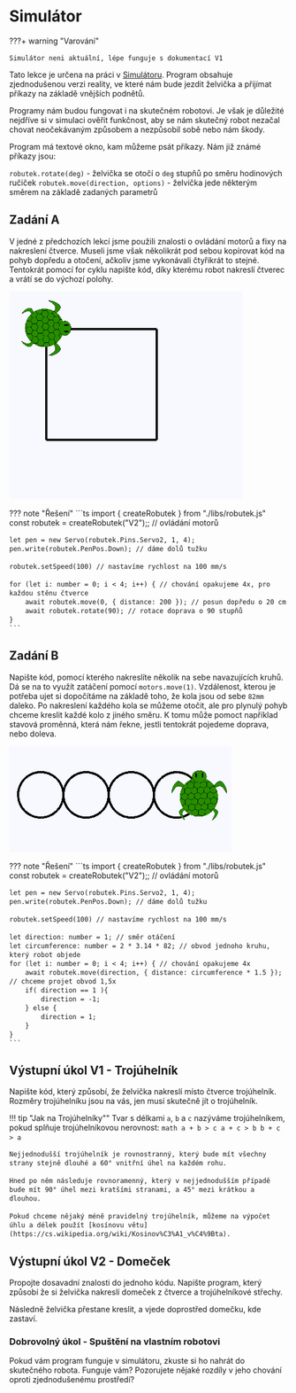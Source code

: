 # Simulátor

???+ warning "Varování"

    Simulátor neni aktuální, lépe funguje s dokumentací V1

Tato lekce je určena na práci v [Simulátoru](https://xondika.github.io/sitrusj/). Program obsahuje zjednodušenou verzi reality, ve které nám bude jezdit želvička a přijímat příkazy na základě vnějších podnětů.

Programy nám budou fungovat i na skutečném robotovi. Je však je důležité nejdříve si v simulaci ověřit funkčnost, aby se nám skutečný robot nezačal chovat neočekávaným způsobem a nezpůsobil sobě nebo nám škody.

Program má textové okno, kam můžeme psát příkazy. Nám již známé příkazy jsou:

`robutek.rotate(deg)` - želvička se otočí o `deg` stupňů po směru hodinových ručiček
`robutek.move(direction, options)` - želvička jede některým směrem na základě zadaných parametrů


## Zadání A

V jedné z předchozích lekcí jsme použili znalosti o ovládání motorů a fixy na nakreslení čtverce.
Museli jsme však několikrát pod sebou kopírovat kód na pohyb dopředu a otočení, ačkoliv jsme vykonávali čtyřikrát to stejné. Tentokrát pomocí for cyklu napište kód, díky kterému robot nakreslí čtverec a vrátí se do výchozí polohy.

![](assets/square.png)


??? note "Řešení"
    ```ts
	import { createRobutek } from "./libs/robutek.js"
    const robutek = createRobutek("V2");; // ovládání motorů
    
    let pen = new Servo(robutek.Pins.Servo2, 1, 4);
    pen.write(robutek.PenPos.Down); // dáme dolů tužku

    robutek.setSpeed(100) // nastavíme rychlost na 100 mm/s

    for (let i: number = 0; i < 4; i++) { // chování opakujeme 4x, pro každou stěnu čtverce
        await robutek.move(0, { distance: 200 }); // posun dopředu o 20 cm
        await robutek.rotate(90); // rotace doprava o 90 stupňů
    }
    ```

<!-- Toto chování můžeme také provést v reakci na událost. Modifikujte program tak, aby želvička projela čtverec až po stisknutí tlačítka. -->

<!-- ??? note "Řešení" -->
<!--     ```ts -->
<!-- 	import * as gpio from "gpio"; -->
<!-- 	import * as motors from "motors"; // ovládání motorů -->


<!--     const BTN_PIN = 18; -->
<!-- 	gpio.pinMode(BTN_PIN, gpio.PinMode.INPUT); // nastaví pin 18 jako vstup -->
<!--     gpio.on("falling", BTN_PIN, () => { // reakce na stisk tlačítka -->
<!--         for (let i: number = 0; i < 4; i++) { // chování opakujeme 4x, pro každou stěnu čtverce -->
<!--             motors.move(10); // posun dopředu o 10 cm -->
<!--             motors.rotate(90); // rotace doprava o 90 stupňů -->
<!--         } -->
<!--     }); -->
<!--     ``` -->

## Zadání B

Napište kód, pomocí kterého nakreslíte několik na sebe navazujících kruhů.
Dá se na to využít zatáčení pomocí `motors.move(1)`.
Vzdálenost, kterou je potřeba ujet si dopočítáme na základě toho, že kola jsou od sebe `82mm` daleko. 
Po nakreslení každého kola se můžeme otočit, ale pro plynulý pohyb chceme kreslit každé kolo z jiného směru.
K tomu může pomoct například stavová proměnná, která nám řekne, jestli tentokrát pojedeme doprava, nebo doleva.

![](assets/circles.png)

??? note "Řešení"
    ```ts
	import { createRobutek } from "./libs/robutek.js"
    const robutek = createRobutek("V2");; // ovládání motorů
    
    let pen = new Servo(robutek.Pins.Servo2, 1, 4);
    pen.write(robutek.PenPos.Down); // dáme dolů tužku

    robutek.setSpeed(100) // nastavíme rychlost na 100 mm/s

    let direction: number = 1; // směr otáčení
    let circumference: number = 2 * 3.14 * 82; // obvod jednoho kruhu, který robot objede
    for (let i: number = 0; i < 4; i++) { // chování opakujeme 4x
        await robutek.move(direction, { distance: circumference * 1.5 }); // chceme projet obvod 1,5x
        if( direction == 1 ){
            direction = -1;
        } else {
            direction = 1;
        }
    }
    ```


## Výstupní úkol V1 - Trojúhelník

Napište kód, který způsobí, že želvička nakreslí místo čtverce trojúhelník. Rozměry trojúhelníku jsou na vás, jen musí skutečně jít o trojúhelník.

!!! tip "Jak na Trojúhelníky""
    Tvar s délkami `a`, `b` a `c` nazýváme trojúhelníkem, pokud splňuje trojúhelníkovou nerovnost:
    ```math
    a + b > c
    a + c > b
    b + c > a
    ```

    Nejjednodušší trojúhelník je rovnostranný, který bude mít všechny strany stejně dlouhé a 60° vnitřní úhel na každém rohu.

    Hned po něm následuje rovnoramenný, který v nejjednodušším případě bude mít 90° úhel mezi kratšími stranami, a 45° mezi krátkou a dlouhou.

    Pokud chceme nějaký méně pravidelný trojúhelník, můžeme na výpočet úhlu a délek použít [kosínovu větu](https://cs.wikipedia.org/wiki/Kosinov%C3%A1_v%C4%9Bta).

## Výstupní úkol V2 - Domeček

Propojte dosavadní znalosti do jednoho kódu.
Napište program, který způsobí že si želvička nakreslí domeček z čtverce a trojúhelníkové střechy.

Následně želvička přestane kreslit, a vjede doprostřed domečku, kde zastaví.

### Dobrovolný úkol - Spuštění na vlastním robotovi

Pokud vám program funguje v simulátoru, zkuste si ho nahrát do skutečného robota.
Funguje vám? Pozorujete nějaké rozdíly v jeho chování oproti zjednodušenému prostředí?


